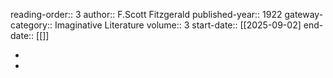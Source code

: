 reading-order:: 3
author:: F.Scott Fitzgerald
published-year:: 1922 
gateway-category:: Imaginative Literature
volume:: 3
start-date::  [[2025-09-02]
end-date:: [[]]

-
-